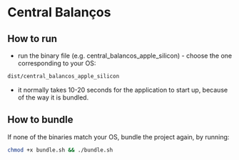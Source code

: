 # Central Balanços

## How to run
- run the binary file (e.g. central_balancos_apple_silicon) - choose the one corresponding to your OS:
```zsh
dist/central_balancos_apple_silicon
```
- it normally takes 10-20 seconds for the application to start up, because of the way it is bundled.

## How to bundle
If none of the binaries match your OS, bundle the project again, by running:
```zsh
chmod +x bundle.sh && ./bundle.sh 
```